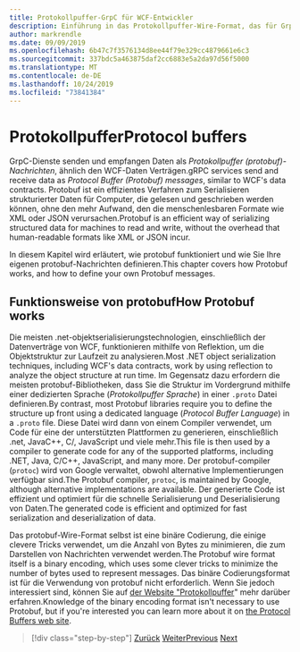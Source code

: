```yaml
---
title: Protokollpuffer-GrpC für WCF-Entwickler
description: Einführung in das Protokollpuffer-Wire-Format, das für GrpC-Netzwerke verwendet wird.
author: markrendle
ms.date: 09/09/2019
ms.openlocfilehash: 6b47c7f3576134d8ee44f79e329cc4879661e6c3
ms.sourcegitcommit: 337bdc5a463875daf2cc6883e5a2da97d56f5000
ms.translationtype: MT
ms.contentlocale: de-DE
ms.lasthandoff: 10/24/2019
ms.locfileid: "73841384"
---
```

# <a name="protocol-buffers"></a><span data-ttu-id="561ed-103">Protokollpuffer</span><span class="sxs-lookup"><span data-stu-id="561ed-103">Protocol buffers</span></span>

<span data-ttu-id="561ed-104">GrpC-Dienste senden und empfangen Daten als *Protokollpuffer (protobuf)-Nachrichten*, ähnlich den WCF-Daten Verträgen.</span><span class="sxs-lookup"><span data-stu-id="561ed-104">gRPC services send and receive data as *Protocol Buffer (Protobuf) messages*, similar to WCF's data contracts.</span></span> <span data-ttu-id="561ed-105">Protobuf ist ein effizientes Verfahren zum Serialisieren strukturierter Daten für Computer, die gelesen und geschrieben werden können, ohne den mehr Aufwand, den die menschenlesbaren Formate wie XML oder JSON verursachen.</span><span class="sxs-lookup"><span data-stu-id="561ed-105">Protobuf is an efficient way of serializing structured data for machines to read and write, without the overhead that human-readable formats like XML or JSON incur.</span></span>

<span data-ttu-id="561ed-106">In diesem Kapitel wird erläutert, wie protobuf funktioniert und wie Sie Ihre eigenen protobuf-Nachrichten definieren.</span><span class="sxs-lookup"><span data-stu-id="561ed-106">This chapter covers how Protobuf works, and how to define your own Protobuf messages.</span></span>

## <a name="how-protobuf-works"></a><span data-ttu-id="561ed-107">Funktionsweise von protobuf</span><span class="sxs-lookup"><span data-stu-id="561ed-107">How Protobuf works</span></span>

<span data-ttu-id="561ed-108">Die meisten .net-objektserialisierungstechnologien, einschließlich der Datenverträge von WCF, funktionieren mithilfe von Reflektion, um die Objektstruktur zur Laufzeit zu analysieren.</span><span class="sxs-lookup"><span data-stu-id="561ed-108">Most .NET object serialization techniques, including WCF's data contracts, work by using reflection to analyze the object structure at run time.</span></span> <span data-ttu-id="561ed-109">Im Gegensatz dazu erfordern die meisten protobuf-Bibliotheken, dass Sie die Struktur im Vordergrund mithilfe einer dedizierten Sprache (*Protokollpuffer Sprache*) in einer `.proto` Datei definieren.</span><span class="sxs-lookup"><span data-stu-id="561ed-109">By contrast, most Protobuf libraries require you to define the structure up front using a dedicated language (*Protocol Buffer Language*) in a `.proto` file.</span></span> <span data-ttu-id="561ed-110">Diese Datei wird dann von einem Compiler verwendet, um Code für eine der unterstützten Plattformen zu generieren, einschließlich .net, JavaC++, C/, JavaScript und viele mehr.</span><span class="sxs-lookup"><span data-stu-id="561ed-110">This file is then used by a compiler to generate code for any of the supported platforms, including .NET, Java, C/C++, JavaScript, and many more.</span></span> <span data-ttu-id="561ed-111">Der protobuf-compiler (`protoc`) wird von Google verwaltet, obwohl alternative Implementierungen verfügbar sind.</span><span class="sxs-lookup"><span data-stu-id="561ed-111">The Protobuf compiler, `protoc`, is maintained by Google, although alternative implementations are available.</span></span> <span data-ttu-id="561ed-112">Der generierte Code ist effizient und optimiert für die schnelle Serialisierung und Deserialisierung von Daten.</span><span class="sxs-lookup"><span data-stu-id="561ed-112">The generated code is efficient and optimized for fast serialization and deserialization of data.</span></span>

<span data-ttu-id="561ed-113">Das protobuf-Wire-Format selbst ist eine binäre Codierung, die einige clevere Tricks verwendet, um die Anzahl von Bytes zu minimieren, die zum Darstellen von Nachrichten verwendet werden.</span><span class="sxs-lookup"><span data-stu-id="561ed-113">The Protobuf wire format itself is a binary encoding, which uses some clever tricks to minimize the number of bytes used to represent messages.</span></span> <span data-ttu-id="561ed-114">Das binäre Codierungsformat ist für die Verwendung von protobuf nicht erforderlich. Wenn Sie jedoch interessiert sind, können Sie auf [der Website "Protokollpuffer](https://developers.google.com/protocol-buffers/docs/encoding)" mehr darüber erfahren.</span><span class="sxs-lookup"><span data-stu-id="561ed-114">Knowledge of the binary encoding format isn't necessary to use Protobuf, but if you're interested you can learn more about it on [the Protocol Buffers web site](https://developers.google.com/protocol-buffers/docs/encoding).</span></span>

>[!div class="step-by-step"]
><span data-ttu-id="561ed-115">[Zurück](why-grpc.md)
>[Weiter](protobuf-messages.md)</span><span class="sxs-lookup"><span data-stu-id="561ed-115">[Previous](why-grpc.md)
[Next](protobuf-messages.md)</span></span>
